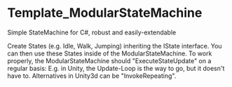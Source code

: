 # Template_ModularStateMachine
Simple StateMachine for C#, robust and easily-extendable

Create States (e.g. Idle, Walk, Jumping) inheriting the IState interface.
You can then use these States inside of the ModularStateMachine.
To work properly, the ModularStateMachine should "ExecuteStateUpdate" on a regular basis: E.g. in Unity, the Update-Loop is the way to go, but it doesn't have to.
Alternatives in Unity3d can be "InvokeRepeating".
